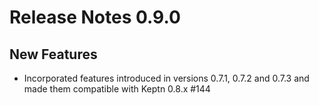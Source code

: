# Release Notes 0.9.0

## New Features

- Incorporated features introduced in versions 0.7.1, 0.7.2 and 0.7.3 and made them compatible with Keptn 0.8.x #144


